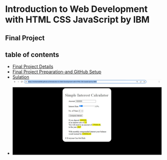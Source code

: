# Introduction to Web Development with HTML CSS JavaScript by IBM
## Final Project
## table of contents
* [Final Project Details](./Final-Project-Details.md)
* [Final Project Preparation-and GitHub Setup](./Final-Project-Preparation-and-GitHub-Setup.md)
* [Sulation]( https://mohamedelfal.github.io/Introduction-to-Web-Development-with-HTML-CSS-JavaScript-by-IBM/)
* ![solution](./image/solution.jpg)
